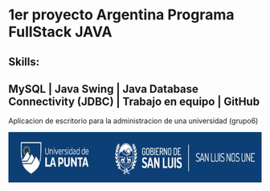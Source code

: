 # 1er proyecto Argentina Programa FullStack JAVA

##  Skills: 
##   MySQL | Java Swing | Java Database Connectivity (JDBC) | Trabajo en equipo | GitHub 

Aplicacion de escritorio para la administracion de una universidad (grupo6)

<img src="universidadgrupo6/Imagenes/fondo_ulp.jpg" alt="logo-unahur" width="750" height="100" />
